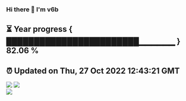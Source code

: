 ### Hi there 👋  I'm v6b  
⏳ Year progress { ████████████████████████▁▁▁▁▁▁ } 82.06 %
---
⏰ Updated on Thu, 27 Oct 2022 12:43:21 GMT
---
![](https://github-readme-stats.vercel.app/api?username=v6b&bg_color=30,e96443,904e95&title_color=fff&text_color=fff&layout=compact)
![](https://github-readme-stats.vercel.app/api/top-langs/?username=v6b&layout=compact&bg_color=30,e96443,904e95&title_color=fff&text_color=fff)  
![](https://gcore.jsdelivr.net/gh/v6b/v6b@main/assets/github-contribution-grid-snake.svg)

